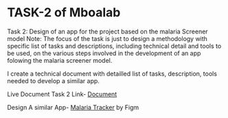 # TASK-2 of Mboalab

Task 2: Design of an app for the project based on the malaria Screener model
Note: The focus of the task is just to design a methodology with specific list of tasks and descriptions, including technical detail and tools to be used, on the various steps involved in the development of an app folowing the malaria screener model.

I create a technical document with detailled list of tasks, description, tools needed to develop a similar app.

Live Document Task 2 Link- [Document](https://docs.google.com/document/d/1CATZbS0E3Lg9MN-v7HRaaW9xT5DyZriD/edit?usp=sharing&ouid=101139208206107038002&rtpof=true&sd=true)

Design A similar App- [Malaria Tracker](https://www.figma.com/file/xNxxnIs8NWpwuUi3s4YJV3/Malaria-Tracker-App?node-id=0%3A1) by Figm
